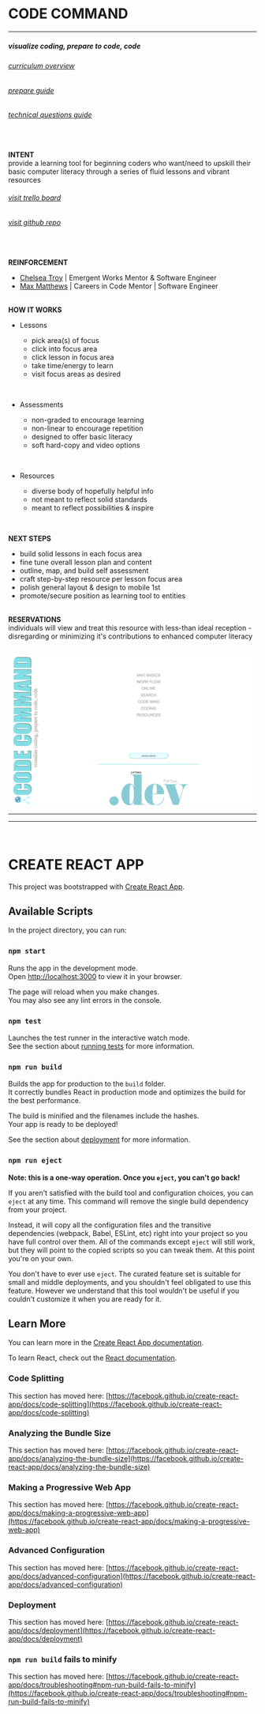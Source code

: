 # **CODE COMMAND**

---

##### _visualize coding, prepare to code, code_

###### [curriculum overview](public/lessonsContent/curriculumOverview.pdf)

###### [prepare guide](public/lessonsContent/prepare.pdf)

###### [technical questions guide](public/lessonsContent/techQs.pdf)

<br>

**INTENT**
<br>
provide a learning tool for beginning coders who want/need to upskill their basic computer literacy through a series of fluid lessons and vibrant resources<br>

###### [visit trello board](https://trello.com/b/Ehbs3lnX/passion-project)

###### [visit github repo](https://github.com/LaTonia-Mertica/code-command)

<br>

**REINFORCEMENT**
<br>

- [Chelsea Troy](https://chelseatroy.com/) | Emergent Works Mentor & Software Engineer<br>
- [Max Matthews](https://maxmatthe.ws/) | Careers in Code Mentor | Software Engineer<br>
  <br>

**HOW IT WORKS**
<br>

- Lessons<br>

  - pick area(s) of focus<br>
  - click into focus area<br>
  - click lesson in focus area<br>
  - take time/energy to learn<br>
  - visit focus areas as desired<br>

<br>

- Assessments<br>

  - non-graded to encourage learning<br>
  - non-linear to encourage repetition<br>
  - designed to offer basic literacy<br>
  - soft hard-copy and video options<br>

<br>

- Resources<br>

  - diverse body of hopefully helpful info<br>
  - not meant to reflect solid standards<br>
  - meant to reflect possibilities & inspire<br>

<br>

**NEXT STEPS**
<br>

- build solid lessons in each focus area<br>
- fine tune overall lesson plan and content<br>
- outline, map, and build self assessment<br>
- craft step-by-step resource per lesson focus area<br>
- polish general layout & design to mobile 1st<br>
- promote/secure position as learning tool to entities<br>
  <br>

**RESERVATIONS**
<br>
individuals will view and treat this resource with less-than ideal reception - disregarding or minimizing it's contributions to enhanced computer literacy<br>
<br>

<img src="public/codecommand.png" alt="code command landing page" title="Code Command Landing Page" style="border-radius: 1.5%">

<br>

<hr style="color: lightblue">
<hr style="color: lightblue">

<br>

# CREATE REACT APP

This project was bootstrapped with [Create React App](https://github.com/facebook/create-react-app).

## Available Scripts

In the project directory, you can run:

### `npm start`

Runs the app in the development mode.\
Open [http://localhost:3000](http://localhost:3000) to view it in your browser.

The page will reload when you make changes.\
You may also see any lint errors in the console.

### `npm test`

Launches the test runner in the interactive watch mode.\
See the section about [running tests](https://facebook.github.io/create-react-app/docs/running-tests) for more information.

### `npm run build`

Builds the app for production to the `build` folder.\
It correctly bundles React in production mode and optimizes the build for the best performance.

The build is minified and the filenames include the hashes.\
Your app is ready to be deployed!

See the section about [deployment](https://facebook.github.io/create-react-app/docs/deployment) for more information.

### `npm run eject`

**Note: this is a one-way operation. Once you `eject`, you can't go back!**

If you aren't satisfied with the build tool and configuration choices, you can `eject` at any time. This command will remove the single build dependency from your project.

Instead, it will copy all the configuration files and the transitive dependencies (webpack, Babel, ESLint, etc) right into your project so you have full control over them. All of the commands except `eject` will still work, but they will point to the copied scripts so you can tweak them. At this point you're on your own.

You don't have to ever use `eject`. The curated feature set is suitable for small and middle deployments, and you shouldn't feel obligated to use this feature. However we understand that this tool wouldn't be useful if you couldn't customize it when you are ready for it.

## Learn More

You can learn more in the [Create React App documentation](https://facebook.github.io/create-react-app/docs/getting-started).

To learn React, check out the [React documentation](https://reactjs.org/).

### Code Splitting

This section has moved here: [https://facebook.github.io/create-react-app/docs/code-splitting](https://facebook.github.io/create-react-app/docs/code-splitting)

### Analyzing the Bundle Size

This section has moved here: [https://facebook.github.io/create-react-app/docs/analyzing-the-bundle-size](https://facebook.github.io/create-react-app/docs/analyzing-the-bundle-size)

### Making a Progressive Web App

This section has moved here: [https://facebook.github.io/create-react-app/docs/making-a-progressive-web-app](https://facebook.github.io/create-react-app/docs/making-a-progressive-web-app)

### Advanced Configuration

This section has moved here: [https://facebook.github.io/create-react-app/docs/advanced-configuration](https://facebook.github.io/create-react-app/docs/advanced-configuration)

### Deployment

This section has moved here: [https://facebook.github.io/create-react-app/docs/deployment](https://facebook.github.io/create-react-app/docs/deployment)

### `npm run build` fails to minify

This section has moved here: [https://facebook.github.io/create-react-app/docs/troubleshooting#npm-run-build-fails-to-minify](https://facebook.github.io/create-react-app/docs/troubleshooting#npm-run-build-fails-to-minify)
